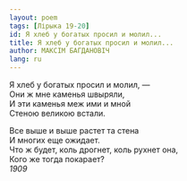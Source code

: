 ```yaml
---
layout: poem
tags: [Лірыка 19-20]
id: Я хлеб у богатых просил и молил...
title: Я хлеб у богатых просил и молил...
author: МАКСІМ БАГДАНОВІЧ
lang: ru
---
```



Я хлеб у богатых просил и молил, —  
Они ж мне каменья швыряли,  
И эти каменья меж ими и мной  
Стеною великою встали.  

Все выше и выше растет та стена  
И многих еще ожидает.  
Что ж будет, коль дрогнет, коль рухнет она,  
Кого же тогда покарает?  
*1909*  
